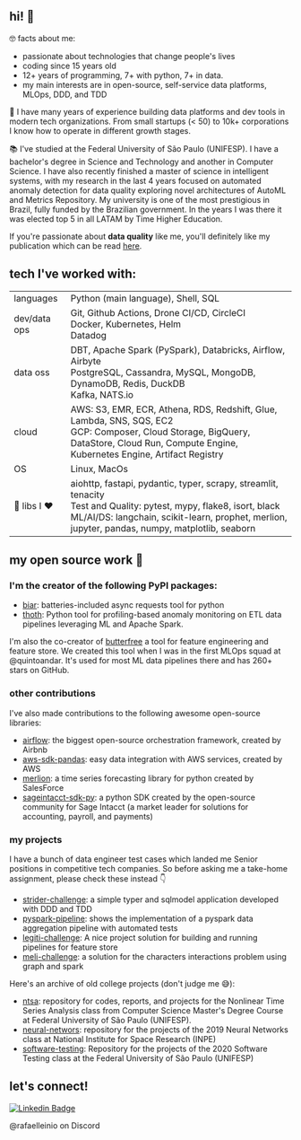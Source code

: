 ## hi! 👋

🤓 facts about me:
- passionate about technologies that change people's lives
- coding since 15 years old
- 12+ years of programming, 7+ with python, 7+ in data.
- my main interests are in open-source, self-service data platforms, MLOps, DDD, and TDD

💼 I have many years of experience building data platforms and dev tools in modern tech organizations. From small startups (< 50) to 10k+ corporations I know how to operate in different growth stages.

📚 I've studied at the Federal University of São Paulo (UNIFESP). I have a bachelor's degree in Science and Technology and another in Computer Science. I have also recently finished a master of science in intelligent systems, with my research in the last 4 years focused on automated anomaly detection for data quality exploring novel architectures of AutoML and Metrics Repository. My university is one of the most prestigious in Brazil, fully funded by the Brazilian government. In the years I was there it was elected top 5 in all LATAM by Time Higher Education. 

If you're passionate about **data quality** like me, you'll definitely like my publication which can be read [here](https://repositorio.unifesp.br/handle/11600/67320).

## tech I've worked with:
|                 |                                                                                                                                                                                                                                                                                                                                                                                                           |
|-----------------|-----------------------------------------------------------------------------------------------------------------------------------------------------------------------------------------------------------------------------------------------------------------------------------------------------------------------------------------------------------------------------------------------------------|
| languages       | Python (main language), Shell, SQL                                                                                                                                                                                                                                                                                                                                                                        |
| dev/data ops 	  | Git, Github Actions, Drone CI/CD, CircleCI<br>Docker, Kubernetes, Helm<br>Datadog                                                                                                                                                                             	                                                                                                                                           |
| data oss   	    | DBT, Apache Spark (PySpark), Databricks, Airflow, Airbyte<br>PostgreSQL, Cassandra, MySQL, MongoDB, DynamoDB, Redis, DuckDB<br>Kafka, NATS.io                                                                                                                                                                                                                                                                	    |
| cloud       	   | AWS: S3, EMR, ECR, Athena, RDS, Redshift, Glue, Lambda, SNS, SQS, EC2<br>GCP: Composer, Cloud Storage, BigQuery, DataStore, Cloud Run, Compute Engine, Kubernetes Engine, Artifact Registry                                                                                                                                                                                                             	 |
| OS          	   | Linux, MacOs                                                                                                                                                                                                                                                                                                                     	                                                                        |
| 🐍 libs I ❤️  	 | aiohttp, fastapi, pydantic, typer, scrapy, streamlit, tenacity<br>Test and Quality: pytest, mypy, flake8, isort, black<br>ML/AI/DS: langchain, scikit-learn, prophet, merlion, jupyter, pandas, numpy, matplotlib, seaborn 	                                                                        |

## my open source work 🤘

### I'm the creator of the following PyPI packages:
- [biar](https://github.com/rafaelleinio/biar): batteries-included async requests tool for python
- [thoth](https://github.com/rafaelleinio/thoth): Python tool for profiling-based anomaly monitoring on ETL data pipelines leveraging ML and Apache Spark.

I'm also the co-creator of [butterfree](https://github.com/quintoandar/butterfree) a tool for feature engineering and feature store. We created this tool when I was in the first MLOps squad at @quintoandar. It's used for most ML data pipelines there and has 260+ stars on GitHub.

### other contributions

I've also made contributions to the following awesome open-source libraries:
- [airflow](https://github.com/apache/airflow): the biggest open-source orchestration framework, created by Airbnb
- [aws-sdk-pandas](https://github.com/aws/aws-sdk-pandas): easy data integration with AWS services, created by AWS
- [merlion](https://github.com/salesforce/Merlion): a time series forecasting library for python created by SalesForce
- [sageintacct-sdk-py](https://github.com/fylein/sageintacct-sdk-py): a python SDK created by the open-source community for Sage Intacct (a market leader for solutions for accounting, payroll, and payments)

### my projects
I have a bunch of data engineer test cases which landed me Senior positions in competitive tech companies. So before asking me a take-home assignment, please check these instead 👇
- [strider-challenge](https://github.com/rafaelleinio/strider-challenge): a simple typer and sqlmodel application developed with DDD and TDD
- [pyspark-pipeline](https://github.com/rafaelleinio/pyspark-pipeline): shows the implementation of a pyspark data aggregation pipeline with automated tests
- [legiti-challenge](https://github.com/rafaelleinio/legiti-challenge): A nice project solution for building and running pipelines for feature store
- [meli-challenge](https://github.com/rafaelleinio/meli-challenge): a solution for the characters interactions problem using graph and spark

Here's an archive of old college projects (don't judge me 😅):
- [ntsa](https://github.com/rafaelleinio/ntsa): repository for codes, reports, and projects for the Nonlinear Time Series Analysis class from Computer Science Master's Degree Course at Federal University of São Paulo (UNIFESP).
- [neural-networs](https://github.com/rafaelleinio/neural-networks): repository for the projects of the 2019 Neural Networks class at National Institute for Space Research (INPE)
- [software-testing](https://github.com/rafaelleinio/software-testing): Repository for the projects of the 2020 Software Testing class at the Federal University of São Paulo (UNIFESP)

## let's connect!
[![Linkedin Badge](https://img.shields.io/badge/-rafaelleinio-blue?style=flat-square&logo=Linkedin&logoColor=white&link=https://www.linkedin.com/in/rafaelleinio/)](https://www.linkedin.com/in/rafaelleinio/)

@rafaelleinio on Discord


